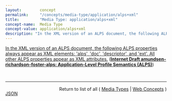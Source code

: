 ```yaml
---
layout:        concept
permalink:     "/concepts/media-type/application/alps+xml"
title:         "Media Type: application/alps+xml"
concept-name:  Media Type
concept-value: application/alps+xml
description: "In the XML version of an ALPS document, the following ALPS properties always appear as XML elements: 'alps', 'doc', 'descriptor', and 'ext'. All other ALPS properties appear as XML attributes."
---
```


[In the XML version of an ALPS document, the following ALPS properties always appear as XML elements: 'alps', 'doc', 'descriptor', and 'ext'. All other ALPS properties appear as XML attributes.](https://datatracker.ietf.org/doc/html/draft-amundsen-richardson-foster-alps#section-4.1 "Read documentation for Media Type &#34;application/alps+xml&#34;") (**[Internet Draft amundsen-richardson-foster-alps: Application-Level Profile Semantics (ALPS)](/specs/IETF/I-D/amundsen-richardson-foster-alps "This document describes ALPS, a data format for defining simple descriptions of application-level semantics, similar in complexity to HTML microformats. An ALPS document can be used as a profile to explain the application semantics of a document with an application-agnostic media type (such as HTML, HAL, Collection+JSON, Siren, etc.). This increases the reusability of profile documents across media types.")**)

<br/>
<hr/>

<p style="float : left"><a href="./application/alps+xml.json" title="JSON representing this particular Web Concept value">JSON</a></p>
<p style="text-align: right">Return to list of all ( <a href="../media-type/">Media Types</a> | <a href="../">Web Concepts</a> )</p>
